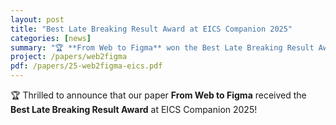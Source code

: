 ```yaml
---
layout: post
title: "Best Late Breaking Result Award at EICS Companion 2025"
categories: [news]
summary: "🏆 **From Web to Figma** won the Best Late Breaking Result Award at EICS Companion 2025."
project: /papers/web2figma
pdf: /papers/25-web2figma-eics.pdf
---
```


🏆 Thrilled to announce that our paper **From Web to Figma** received the **Best Late Breaking Result Award** at EICS Companion 2025!


